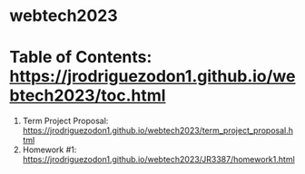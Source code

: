 # webtech2023

# Table of Contents: https://jrodriguezodon1.github.io/webtech2023/toc.html

1. Term Project Proposal: https://jrodriguezodon1.github.io/webtech2023/term_project_proposal.html
2. Homework #1: https://jrodriguezodon1.github.io/webtech2023/JR3387/homework1.html
